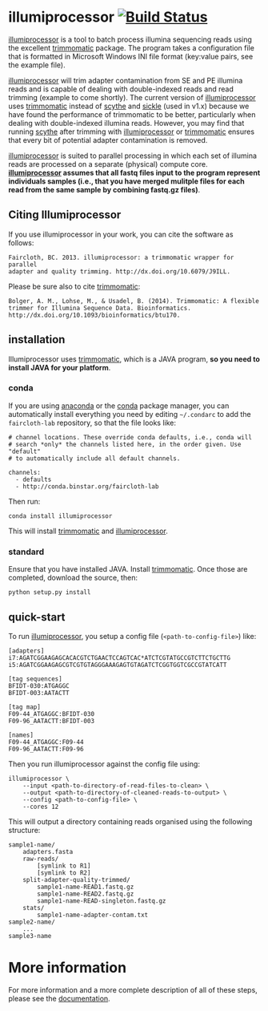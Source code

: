 # illumiprocessor [![Build Status](https://travis-ci.org/faircloth-lab/illumiprocessor.png?branch=master)](https://travis-ci.org/faircloth-lab/illumiprocessor)

[illumiprocessor][1] is a tool to batch process illumina sequencing reads using
the excellent [trimmomatic][2] package. The program takes a configuration file
that is formatted in Microsoft Windows INI file format (key:value pairs, see the
example file).

[illumiprocessor][1] will trim adapter contamination from SE and PE illumina
reads and is capable of dealing with double-indexed reads and read trimming
(example to come shortly). The current version of [illumiprocessor][1] uses
[trimmomatic][2] instead of [scythe][3] and [sickle][4] (used in v1.x) because
we have found the performance of trimmomatic to be better, particularly when
dealing with double-indexed illumina reads.  However, you may find that running
[scythe][3] after trimming with [illumiprocessor][1] or [trimmomatic][2] ensures
that every bit of potential adapter contamination is removed.

[illumiprocessor][1] is suited to parallel processing in which each set of
illumina reads are processed on a separate (physical) compute core.
**[illumiprocessor][1] assumes that all fastq files input to the program
represent individuals samples (i.e., that you have merged mulitple files for
each read from the same sample by combining fastq.gz files)**.

## Citing Illumiprocessor

If you use illumiprocessor in your work, you can cite the software as follows:

    Faircloth, BC. 2013. illumiprocessor: a trimmomatic wrapper for parallel
    adapter and quality trimming. http://dx.doi.org/10.6079/J9ILL.

Please be sure also to cite [trimmomatic][2]:

    Bolger, A. M., Lohse, M., & Usadel, B. (2014). Trimmomatic: A flexible 
    trimmer for Illumina Sequence Data. Bioinformatics.
    http://dx.doi.org/10.1093/bioinformatics/btu170.


## installation

Illumiprocessor uses [trimmomatic][2], which is a JAVA program, **so you need 
to install JAVA for your platform**.

### conda

If you are using [anaconda][5] or the [conda][6] package manager, you can
automatically install everything you need by editing `~/.condarc` to add the
`faircloth-lab` repository, so that the file looks like:

    # channel locations. These override conda defaults, i.e., conda will
    # search *only* the channels listed here, in the order given. Use "default"
    # to automatically include all default channels.

    channels:
      - defaults
      - http://conda.binstar.org/faircloth-lab

Then run:

    conda install illumiprocessor

This will install [trimmomatic][2] and [illumiprocessor][1].

### standard

Ensure that you have installed JAVA.  Install [trimmomatic][2].  Once those are
completed, download the source, then:

    python setup.py install

## quick-start

To run [illumiprocessor][1], you setup a config file (`<path-to-config-file>`)
like:

    [adapters]
    i7:AGATCGGAAGAGCACACGTCTGAACTCCAGTCAC*ATCTCGTATGCCGTCTTCTGCTTG
    i5:AGATCGGAAGAGCGTCGTGTAGGGAAAGAGTGTAGATCTCGGTGGTCGCCGTATCATT

    [tag sequences]
    BFIDT-030:ATGAGGC
    BFIDT-003:AATACTT

    [tag map]
    F09-44_ATGAGGC:BFIDT-030
    F09-96_AATACTT:BFIDT-003

    [names]
    F09-44_ATGAGGC:F09-44
    F09-96_AATACTT:F09-96

Then you run illumiprocessor against the config file using:

    illumiprocessor \
        --input <path-to-directory-of-read-files-to-clean> \
        --output <path-to-directory-of-cleaned-reads-to-output> \
        --config <path-to-config-file> \
        --cores 12

This will output a directory containing reads organised using the following
structure:

    sample1-name/
        adapters.fasta
        raw-reads/
            [symlink to R1]
            [symlink to R2]
        split-adapter-quality-trimmed/
            sample1-name-READ1.fastq.gz
            sample1-name-READ2.fastq.gz
            sample1-name-READ-singleton.fastq.gz
        stats/
            sample1-name-adapter-contam.txt
    sample2-name/
        ...
    sample3-name

# More information

For more information and a more complete description of all of these steps,
please see the [documentation][7].

[1]: https://github.com/faircloth-lab/illumiprocessor
[2]: http://www.usadellab.org/cms/?page=trimmomatic
[3]: https://github.com/vsbuffalo/scythe
[4]: https://github.com/najoshi/sickle
[5]: https://store.continuum.io/cshop/anaconda/
[6]: http://docs.continuum.io/conda/
[7]: http://illumiprocessor.readthedocs.org/
